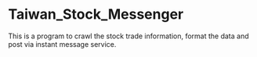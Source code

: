 # Taiwan_Stock_Messenger
 This is a program to crawl the stock trade information, format the data and post via instant message service.
